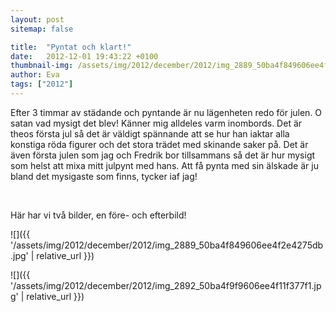 ```yaml
---
layout: post
sitemap: false

title:  "Pyntat och klart!"
date:   2012-12-01 19:43:22 +0100
thumbnail-img: /assets/img/2012/december/2012/img_2889_50ba4f849606ee4f2e4275db.jpg
author: Eva
tags: ["2012"]
---
```


Efter 3 timmar av städande och pyntande är nu lägenheten redo för julen. O satan vad mysigt det blev! Känner mig alldeles varm inombords. Det är theos första jul så det är väldigt spännande att se hur han iaktar alla konstiga röda figurer och det stora trädet med skinande saker på. Det är även första julen som jag och Fredrik bor tillsammans så det är hur mysigt som helst att mixa mitt julpynt med hans. Att få pynta med sin älskade är ju bland det mysigaste som finns, tycker iaf jag!




 




Här har vi två bilder, en före- och efterbild!

![]({{ '/assets/img/2012/december/2012/img_2889_50ba4f849606ee4f2e4275db.jpg'  | relative_url }})

![]({{ '/assets/img/2012/december/2012/img_2892_50ba4f9f9606ee4f11f377f1.jpg'  | relative_url }})

